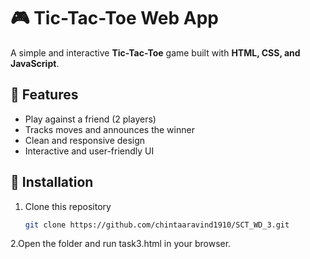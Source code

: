 # 🎮 Tic-Tac-Toe Web App

A simple and interactive **Tic-Tac-Toe** game built with **HTML, CSS, and JavaScript**.  

## 🚀 Features
- Play against a friend (2 players)  
- Tracks moves and announces the winner  
- Clean and responsive design  
- Interactive and user-friendly UI  

## 📂 Installation
1. Clone this repository  
   ```bash
   git clone https://github.com/chintaaravind1910/SCT_WD_3.git

2.Open the folder and run task3.html in your browser.
